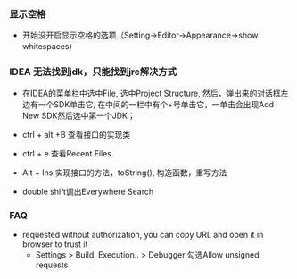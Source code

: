 ### 显示空格
* 开始没开启显示空格的选项（Setting->Editor->Appearance->show whitespaces）

### IDEA 无法找到jdk，只能找到jre解决方式
* 在IDEA的菜单栏中选中File, 选中Project Structure, 然后，弹出来的对话框左边有一个SDK单击它, 在中间的一栏中有个+号单击它，一单击会出现Add New SDK然后选中第一个JDK；

* ctrl + alt +B 查看接口的实现类
* ctrl + e 查看Recent Files
* Alt + Ins 实现接口的方法，toString(), 构造函数，重写方法
* double shift调出Everywhere Search

### FAQ
* requested without authorization,  you can copy URL and open it in browser to trust it
    * Settings > Build, Execution.. > Debugger 勾选Allow unsigned requests